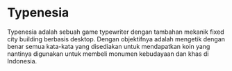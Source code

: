 # Typenesia
Typenesia adalah sebuah game typewriter dengan tambahan mekanik fixed city building berbasis desktop. Dengan objektifnya adalah mengetik dengan benar semua kata-kata yang disediakan untuk mendapatkan koin yang nantinya digunakan untuk membeli monumen kebudayaan dan khas di Indonesia.
